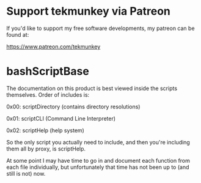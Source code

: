 # Support tekmunkey via Patreon

If you'd like to support my free software developments, my patreon can be found at:

https://www.patreon.com/tekmunkey

# bashScriptBase

The documentation on this product is best viewed inside the scripts themselves.  Order of includes is:

0x00:  scriptDirectory (contains directory resolutions)

0x01:  scriptCLI (Command Line Interpreter)

0x02:  scriptHelp (help system)

So the only script you actually need to include, and then you're including them all by proxy, is scriptHelp.

At some point I may have time to go in and document each function from each file individually, but unfortunately that time has not been up to (and still is not) now.